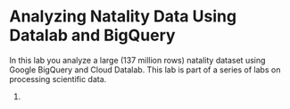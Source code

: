 # Analyzing Natality Data Using Datalab and BigQuery

In this lab you analyze a large (137 million rows) natality dataset using Google BigQuery and Cloud Datalab. This lab is part of a series of labs on processing scientific data.

1.
